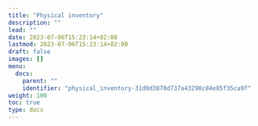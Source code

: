 ```yaml
---
title: "Physical inventory"
description: ""
lead: ""
date: 2023-07-06T15:23:14+02:00
lastmod: 2023-07-06T15:23:14+02:00
draft: false
images: []
menu:
  docs:
    parent: ""
    identifier: "physical_inventory-31d0d3870d737a43298c84e85f35ca9f"
weight: 100
toc: true
type: docs
---
```

